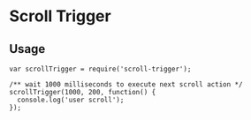 # Scroll Trigger

## Usage

    var scrollTrigger = require('scroll-trigger');

    /** wait 1000 milliseconds to execute next scroll action */
    scrollTrigger(1000, 200, function() {
      console.log('user scroll');
    });